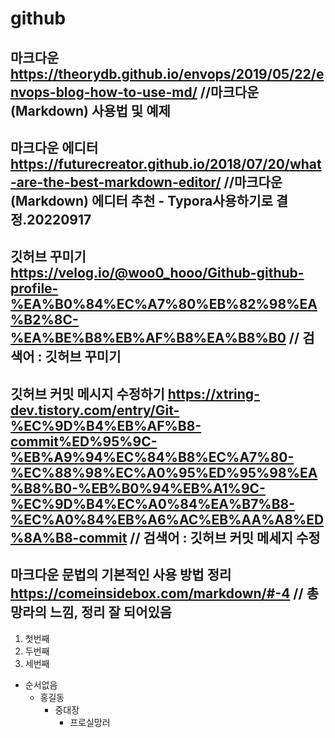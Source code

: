 # github
## 마크다운 https://theorydb.github.io/envops/2019/05/22/envops-blog-how-to-use-md/  //마크다운(Markdown) 사용법 및 예제

## 마크다운 에디터 https://futurecreator.github.io/2018/07/20/what-are-the-best-markdown-editor/ //마크다운(Markdown) 에디터 추천 - Typora사용하기로 결정.20220917

## 깃허브 꾸미기  https://velog.io/@woo0_hooo/Github-github-profile-%EA%B0%84%EC%A7%80%EB%82%98%EA%B2%8C-%EA%BE%B8%EB%AF%B8%EA%B8%B0  // 검색어 : 깃허브 꾸미기

## 깃허브 커밋 메시지 수정하기 https://xtring-dev.tistory.com/entry/Git-%EC%9D%B4%EB%AF%B8-commit%ED%95%9C-%EB%A9%94%EC%84%B8%EC%A7%80-%EC%88%98%EC%A0%95%ED%95%98%EA%B8%B0-%EB%B0%94%EB%A1%9C-%EC%9D%B4%EC%A0%84%EA%B7%B8-%EC%A0%84%EB%A6%AC%EB%AA%A8%ED%8A%B8-commit // 검색어 : 깃허브 커밋 메세지 수정


## 마크다운 문법의 기본적인 사용 방법 정리  https://comeinsidebox.com/markdown/#-4  // 총망라의 느낌, 정리 잘 되어있음
1. 첫번째
1. 두번째
1. 세번째
  
+ 순서없음
    - 홍길동
      * 중대장
        + 프로실망러
